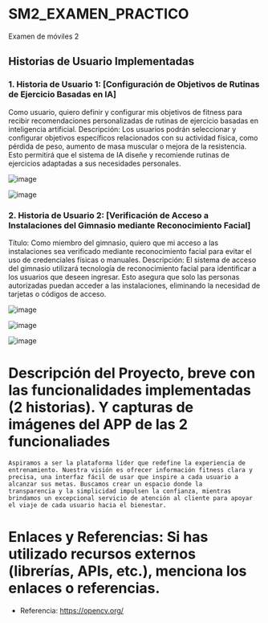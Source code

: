 # SM2_EXAMEN_PRACTICO
Examen de móviles 2

## Historias de Usuario Implementadas

### 1. Historia de Usuario 1: [Configuración de Objetivos de Rutinas de Ejercicio Basadas en IA]

Como usuario, quiero definir y configurar mis objetivos de fitness para recibir recomendaciones personalizadas de rutinas de ejercicio basadas en inteligencia artificial.
Descripción:
Los usuarios podrán seleccionar y configurar objetivos específicos relacionados con su actividad física, como pérdida de peso, aumento de masa muscular o mejora de la resistencia. Esto permitirá que el sistema de IA diseñe y recomiende rutinas de ejercicios adaptadas a sus necesidades personales.

![image](https://github.com/user-attachments/assets/6a97f7e7-bcdf-4950-a4a3-feebb8f5cc51)



![image](https://github.com/user-attachments/assets/ffa5570e-f137-4a7c-bae1-66151d85431d)




### 2. Historia de Usuario 2: [Verificación de Acceso a Instalaciones del Gimnasio mediante Reconocimiento Facial]

Título:
Como miembro del gimnasio, quiero que mi acceso a las instalaciones sea verificado mediante reconocimiento facial para evitar el uso de credenciales físicas o manuales.
Descripción:
El sistema de acceso del gimnasio utilizará tecnología de reconocimiento facial para identificar a los usuarios que deseen ingresar. Esto asegura que solo las personas autorizadas puedan acceder a las instalaciones, eliminando la necesidad de tarjetas o códigos de acceso.


![image](https://github.com/user-attachments/assets/6467ef81-2c22-4dd5-b458-20d675833a09)


![image](https://github.com/user-attachments/assets/aa9bfa11-7551-4010-b0d3-0c84e9764d10)


![image](https://github.com/user-attachments/assets/83ffa1f0-e93b-4b6d-a56d-cd878055bc5e)



# Descripción del Proyecto, breve con las funcionalidades implementadas (2 historias). Y capturas de imágenes del APP de las 2 funcionaliades
  
    Aspiramos a ser la plataforma líder que redefine la experiencia de entrenamiento. Nuestra visión es ofrecer información fitness clara y precisa, una interfaz fácil de usar que inspire a cada usuario a alcanzar sus metas. Buscamos crear un espacio donde la     transparencia y la simplicidad impulsen la confianza, mientras brindamos un excepcional servicio de atención al cliente para apoyar el viaje de cada usuario hacia el bienestar.

  
# Enlaces y Referencias: Si has utilizado recursos externos (librerías, APIs, etc.), menciona los enlaces o referencias.
- Referencia: https://opencv.org/
